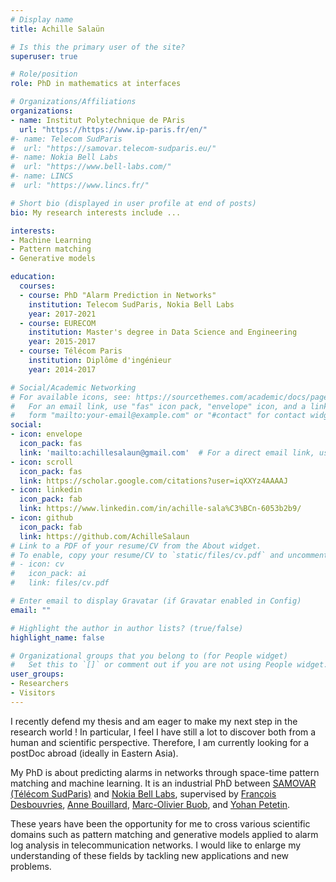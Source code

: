 ```yaml
---
# Display name
title: Achille Salaün

# Is this the primary user of the site?
superuser: true

# Role/position
role: PhD in mathematics at interfaces

# Organizations/Affiliations
organizations:
- name: Institut Polytechnique de PAris
  url: "https://https://www.ip-paris.fr/en/"
#- name: Telecom SudParis
#  url: "https://samovar.telecom-sudparis.eu/"
#- name: Nokia Bell Labs
#  url: "https://www.bell-labs.com/"
#- name: LINCS
#  url: "https://www.lincs.fr/"

# Short bio (displayed in user profile at end of posts)
bio: My research interests include ...

interests:
- Machine Learning
- Pattern matching
- Generative models

education:
  courses:
  - course: PhD "Alarm Prediction in Networks"
    institution: Telecom SudParis, Nokia Bell Labs
    year: 2017-2021
  - course: EURECOM
    institution: Master's degree in Data Science and Engineering
    year: 2015-2017
  - course: Télécom Paris
    institution: Diplôme d'ingénieur
    year: 2014-2017

# Social/Academic Networking
# For available icons, see: https://sourcethemes.com/academic/docs/page-builder/#icons
#   For an email link, use "fas" icon pack, "envelope" icon, and a link in the
#   form "mailto:your-email@example.com" or "#contact" for contact widget.
social:
- icon: envelope
  icon_pack: fas
  link: 'mailto:achillesalaun@gmail.com'  # For a direct email link, use "mailto:test@example.org".
- icon: scroll
  icon_pack: fas
  link: https://scholar.google.com/citations?user=iqXXYz4AAAAJ
- icon: linkedin
  icon_pack: fab
  link: https://www.linkedin.com/in/achille-sala%C3%BCn-6053b2b9/
- icon: github
  icon_pack: fab
  link: https://github.com/AchilleSalaun
# Link to a PDF of your resume/CV from the About widget.
# To enable, copy your resume/CV to `static/files/cv.pdf` and uncomment the lines below.
# - icon: cv
#   icon_pack: ai
#   link: files/cv.pdf

# Enter email to display Gravatar (if Gravatar enabled in Config)
email: ""

# Highlight the author in author lists? (true/false)
highlight_name: false

# Organizational groups that you belong to (for People widget)
#   Set this to `[]` or comment out if you are not using People widget.
user_groups:
- Researchers
- Visitors
---
```


I recently defend my thesis and am eager to make my next step in the research world !
In particular, I feel I have still a lot to discover both from a human and scientific perspective.
Therefore, I am currently looking for a postDoc abroad (ideally in Eastern Asia).

My PhD is about predicting alarms in networks through space-time pattern matching and machine learning.
It is an industrial PhD between 
[SAMOVAR (Télécom SudParis)](https://samovar.telecom-sudparis.eu/) 
and [Nokia Bell Labs](http://www.bell-labs.com/),
supervised by 
[François Desbouvries](http://www-public.it-sudparis.eu/~desbouvr/), 
[Anne Bouillard](https://www.lincs.fr/people/anne-bouillard/), 
[Marc-Olivier Buob](http://marcolivier.buob.pagesperso-orange.fr/), 
and [Yohan Petetin](http://www-public.imtbs-tsp.eu/~petetin/).

These years have been the opportunity for me to cross various scientific domains 
such as pattern matching and generative models 
applied to alarm log analysis in telecommunication networks.
I would like to enlarge my understanding of these fields by tackling new applications and new problems.

